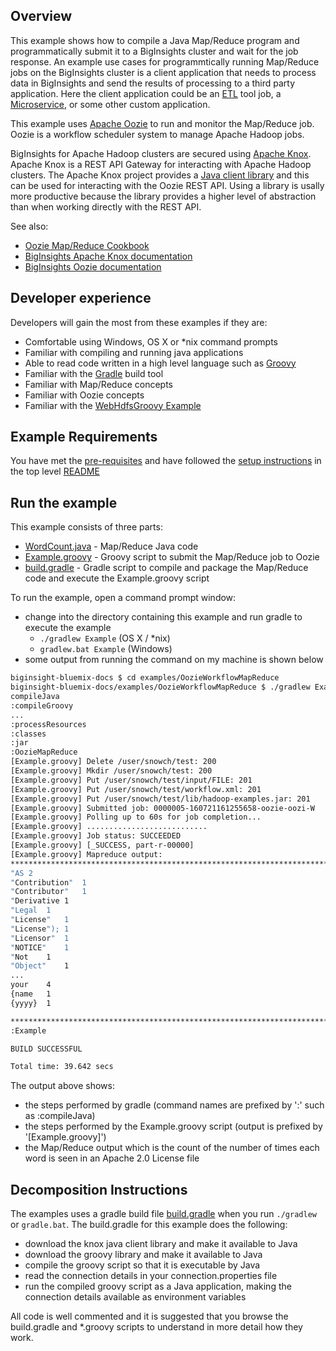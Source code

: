 ## Overview

This example shows how to compile a Java Map/Reduce program and programmatically submit it to a BigInsights cluster and wait for the job response.  An example use cases for programmtically running Map/Reduce jobs on the BigInsights cluster is a client application that needs to process data in BigInsights and send the results of processing to a third party application.  Here the client application could be an [ETL](https://en.wikipedia.org/wiki/Extract,_transform,_load) tool job, a [Microservice](https://en.wikipedia.org/wiki/Microservices), or some other custom application. 

This example uses [Apache Oozie](https://oozie.apache.org/) to run and monitor the Map/Reduce job.  Oozie is a workflow scheduler system to manage Apache Hadoop jobs.

BigInsights for Apache Hadoop clusters are secured using [Apache Knox](https://knox.apache.org/).  Apache Knox is a REST API Gateway for interacting with Apache Hadoop clusters.  The Apache Knox project provides a [Java client library](https://cwiki.apache.org/confluence/display/KNOX/Client+Usage) and this can be used for interacting with the Oozie REST API.  Using a library is usally more productive because the library provides a higher level of abstraction than when working directly with the REST API.

See also:

- [Oozie Map/Reduce Cookbook](https://cwiki.apache.org/confluence/display/OOZIE/Map+Reduce+Cookbook)
- [BigInsights Apache Knox documentation](https://www.ibm.com/support/knowledgecenter/en/SSPT3X_4.2.0/com.ibm.swg.im.infosphere.biginsights.admin.doc/doc/knox_overview.html)
- [BigInsights Oozie documentation](https://www.ibm.com/support/knowledgecenter/SSPT3X_4.2.0/com.ibm.swg.im.infosphere.biginsights.product.doc/doc/bi_oozie.html)

## Developer experience

Developers will gain the most from these examples if they are:

- Comfortable using Windows, OS X or *nix command prompts
- Familiar with compiling and running java applications
- Able to read code written in a high level language such as [Groovy](http://www.groovy-lang.org/)
- Familiar with the [Gradle](https://gradle.org/) build tool
- Familiar with Map/Reduce concepts
- Familiar with Oozie concepts
- Familiar with the [WebHdfsGroovy Example](../WebHdfsGroovy)

## Example Requirements

You have met the [pre-requisites](../../README.md#pre-requisites) and have followed the [setup instructions](../../README.md#setup-instructions) in the top level [README](../../README.md)

## Run the example

This example consists of three parts:

- [WordCount.java](./src/main/java/org/apache/hadoop/examples/WordCount.java) - Map/Reduce Java code
- [Example.groovy](./Example.groovy) - Groovy script to submit the Map/Reduce job to Oozie
- [build.gradle](./build.gradle) - Gradle script to compile and package the Map/Reduce code and execute the Example.groovy script 

To run the example, open a command prompt window:

   - change into the directory containing this example and run gradle to execute the example
      - `./gradlew Example` (OS X / *nix)
      - `gradlew.bat Example` (Windows)
   - some output from running the command on my machine is shown below 

```bash
biginsight-bluemix-docs $ cd examples/OozieWorkflowMapReduce
biginsight-bluemix-docs/examples/OozieWorkflowMapReduce $ ./gradlew Example
compileJava
:compileGroovy
...
:processResources
:classes
:jar
:OozieMapReduce
[Example.groovy] Delete /user/snowch/test: 200
[Example.groovy] Mkdir /user/snowch/test: 200
[Example.groovy] Put /user/snowch/test/input/FILE: 201
[Example.groovy] Put /user/snowch/test/workflow.xml: 201
[Example.groovy] Put /user/snowch/test/lib/hadoop-examples.jar: 201
[Example.groovy] Submitted job: 0000005-160721161255658-oozie-oozi-W
[Example.groovy] Polling up to 60s for job completion...
[Example.groovy] ...........................
[Example.groovy] Job status: SUCCEEDED
[Example.groovy] [_SUCCESS, part-r-00000]
[Example.groovy] Mapreduce output:
********************************************************************************
"AS 2
"Contribution"  1
"Contributor"   1
"Derivative 1
"Legal  1
"License"   1
"License"); 1
"Licensor"  1
"NOTICE"    1
"Not    1
"Object"    1
...
your    4
{name   1
{yyyy}  1

********************************************************************************
:Example

BUILD SUCCESSFUL

Total time: 39.642 secs
```

The output above shows:

- the steps performed by gradle (command names are prefixed by ':' such as :compileJava) 
- the steps performed by the Example.groovy script (output is prefixed by '[Example.groovy]')
- the Map/Reduce output which is the count of the number of times each word is seen in an Apache 2.0 License file
 
## Decomposition Instructions

The examples uses a gradle build file [build.gradle](./build.gradle) when you run `./gradlew` or `gradle.bat`.  The build.gradle for this example does the following:

- download the knox java client library and make it available to Java
- download the groovy library and make it available to Java
- compile the groovy script so that it is executable by Java
- read the connection details in your connection.properties file
- run the compiled groovy script as a Java application, making the connection details available as environment variables

All code is well commented and it is suggested that you browse the build.gradle and *.groovy scripts to understand in more detail how they work.


